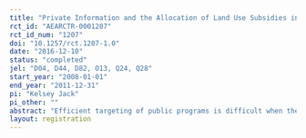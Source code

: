 ```yaml
---
title: "Private Information and the Allocation of Land Use Subsidies in Malawi"
rct_id: "AEARCTR-0001207"
rct_id_num: "1207"
doi: "10.1257/rct.1207-1.0"
date: "2016-12-10"
status: "completed"
jel: "D04, D44, D82, O13, Q24, Q28"
start_year: "2008-01-01"
end_year: "2011-12-31"
pi: "Kelsey Jack"
pi_other: ""
abstract: "Efficient targeting of public programs is difficult when the cost or benefit to potential recipients is private information. This study illustrates the potential of self-selection to improve allocational outcomes in the context of a program that subsidizes tree planting in Malawi. Landholders who received a tree planting contract as a result of bidding in an auction kept significantly more trees alive over a three year period than did landholders who received the contract through a lottery. The gains from targeting on private information through the auction represent a 30 percent cost savings per surviving tree for the implementing organization."
layout: registration
---
```


